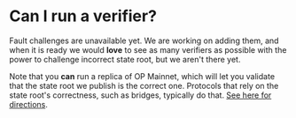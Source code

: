 
# Can I run a verifier?
Fault challenges are unavailable yet. We are working on adding them, and when it is ready we would  **love**  to see as many verifiers as possible with the power to challenge incorrect state root, but we aren't there yet.

Note that you  **can**  run a replica of OP Mainnet, which will let you validate that the state root we publish is the correct one. Protocols that rely on the state root's correctness, such as bridges, typically do that.  [See here for directions](https://community.optimism.io/docs/developers/build/run-a-node/).